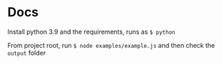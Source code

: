 # Docs

Install python 3.9 and the requirements, runs as `$ python`

From project root, run `$ node examples/example.js` and then check the `output` folder


